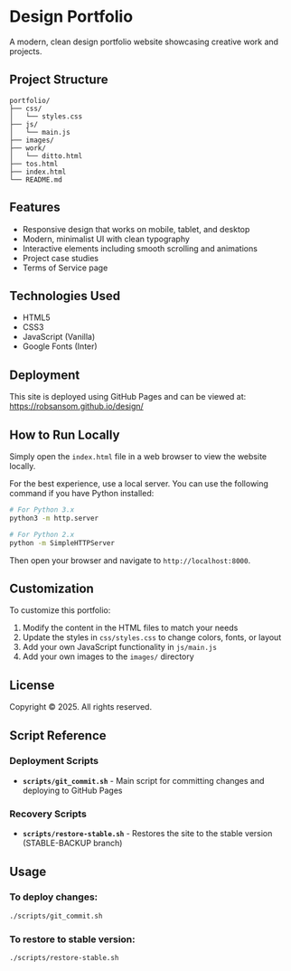 # Design Portfolio

A modern, clean design portfolio website showcasing creative work and projects.

## Project Structure

```
portfolio/
├── css/
│   └── styles.css
├── js/
│   └── main.js
├── images/
├── work/
│   └── ditto.html
├── tos.html
├── index.html
└── README.md
```

## Features

- Responsive design that works on mobile, tablet, and desktop
- Modern, minimalist UI with clean typography
- Interactive elements including smooth scrolling and animations
- Project case studies
- Terms of Service page

## Technologies Used

- HTML5
- CSS3
- JavaScript (Vanilla)
- Google Fonts (Inter)

## Deployment

This site is deployed using GitHub Pages and can be viewed at: https://robsansom.github.io/design/

## How to Run Locally

Simply open the `index.html` file in a web browser to view the website locally.

For the best experience, use a local server. You can use the following command if you have Python installed:

```bash
# For Python 3.x
python3 -m http.server

# For Python 2.x
python -m SimpleHTTPServer
```

Then open your browser and navigate to `http://localhost:8000`.

## Customization

To customize this portfolio:

1. Modify the content in the HTML files to match your needs
2. Update the styles in `css/styles.css` to change colors, fonts, or layout
3. Add your own JavaScript functionality in `js/main.js`
4. Add your own images to the `images/` directory

## License

Copyright © 2025. All rights reserved.

## Script Reference

### Deployment Scripts

- **`scripts/git_commit.sh`** - Main script for committing changes and deploying to GitHub Pages

### Recovery Scripts

- **`scripts/restore-stable.sh`** - Restores the site to the stable version (STABLE-BACKUP branch)

## Usage

### To deploy changes:
```bash
./scripts/git_commit.sh
```

### To restore to stable version:
```bash
./scripts/restore-stable.sh
```